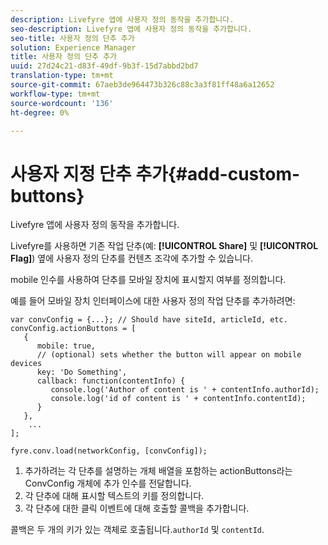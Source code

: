 ```yaml
---
description: Livefyre 앱에 사용자 정의 동작을 추가합니다.
seo-description: Livefyre 앱에 사용자 정의 동작을 추가합니다.
seo-title: 사용자 정의 단추 추가
solution: Experience Manager
title: 사용자 정의 단추 추가
uuid: 27d24c21-d83f-49df-9b3f-15d7abbd2bd7
translation-type: tm+mt
source-git-commit: 67aeb3de964473b326c88c3a3f81ff48a6a12652
workflow-type: tm+mt
source-wordcount: '136'
ht-degree: 0%

---
```



# 사용자 지정 단추 추가{#add-custom-buttons}

Livefyre 앱에 사용자 정의 동작을 추가합니다.

Livefyre를 사용하면 기존 작업 단추(예: **[!UICONTROL Share]** 및 **[!UICONTROL Flag]**) 옆에 사용자 정의 단추를 컨텐츠 조각에 추가할 수 있습니다.

mobile 인수를 사용하여 단추를 모바일 장치에 표시할지 여부를 정의합니다.

예를 들어 모바일 장치 인터페이스에 대한 사용자 정의 작업 단추를 추가하려면:

```
var convConfig = {...}; // Should have siteId, articleId, etc. 
convConfig.actionButtons = [ 
   { 
      mobile: true,  
      // (optional) sets whether the button will appear on mobile devices 
      key: 'Do Something', 
      callback: function(contentInfo) { 
         console.log('Author of content is ' + contentInfo.authorId); 
         console.log('id of content is ' + contentInfo.contentId); 
      } 
   }, 
    ... 
]; 
  
fyre.conv.load(networkConfig, [convConfig]);
```

1. 추가하려는 각 단추를 설명하는 개체 배열을 포함하는 actionButtons라는 ConvConfig 개체에 추가 인수를 전달합니다.
1. 각 단추에 대해 표시할 텍스트의 키를 정의합니다.
1. 각 단추에 대한 클릭 이벤트에 대해 호출할 콜백을 추가합니다.

콜백은 두 개의 키가 있는 객체로 호출됩니다.`authorId` 및 `contentId`.
